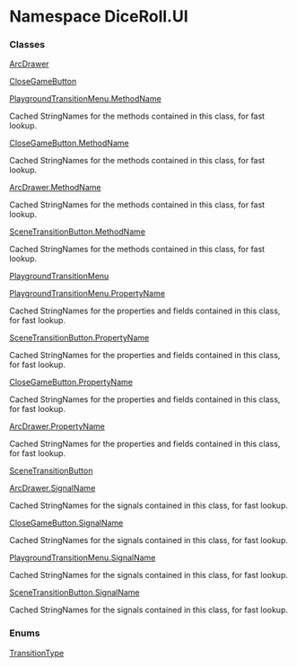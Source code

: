 # <a id="DiceRoll_UI"></a> Namespace DiceRoll.UI

### Classes

 [ArcDrawer](DiceRoll.UI.ArcDrawer.md)

 [CloseGameButton](DiceRoll.UI.CloseGameButton.md)

 [PlaygroundTransitionMenu.MethodName](DiceRoll.UI.PlaygroundTransitionMenu.MethodName.md)

Cached StringNames for the methods contained in this class, for fast lookup.

 [CloseGameButton.MethodName](DiceRoll.UI.CloseGameButton.MethodName.md)

Cached StringNames for the methods contained in this class, for fast lookup.

 [ArcDrawer.MethodName](DiceRoll.UI.ArcDrawer.MethodName.md)

Cached StringNames for the methods contained in this class, for fast lookup.

 [SceneTransitionButton.MethodName](DiceRoll.UI.SceneTransitionButton.MethodName.md)

Cached StringNames for the methods contained in this class, for fast lookup.

 [PlaygroundTransitionMenu](DiceRoll.UI.PlaygroundTransitionMenu.md)

 [PlaygroundTransitionMenu.PropertyName](DiceRoll.UI.PlaygroundTransitionMenu.PropertyName.md)

Cached StringNames for the properties and fields contained in this class, for fast lookup.

 [SceneTransitionButton.PropertyName](DiceRoll.UI.SceneTransitionButton.PropertyName.md)

Cached StringNames for the properties and fields contained in this class, for fast lookup.

 [CloseGameButton.PropertyName](DiceRoll.UI.CloseGameButton.PropertyName.md)

Cached StringNames for the properties and fields contained in this class, for fast lookup.

 [ArcDrawer.PropertyName](DiceRoll.UI.ArcDrawer.PropertyName.md)

Cached StringNames for the properties and fields contained in this class, for fast lookup.

 [SceneTransitionButton](DiceRoll.UI.SceneTransitionButton.md)

 [ArcDrawer.SignalName](DiceRoll.UI.ArcDrawer.SignalName.md)

Cached StringNames for the signals contained in this class, for fast lookup.

 [CloseGameButton.SignalName](DiceRoll.UI.CloseGameButton.SignalName.md)

Cached StringNames for the signals contained in this class, for fast lookup.

 [PlaygroundTransitionMenu.SignalName](DiceRoll.UI.PlaygroundTransitionMenu.SignalName.md)

Cached StringNames for the signals contained in this class, for fast lookup.

 [SceneTransitionButton.SignalName](DiceRoll.UI.SceneTransitionButton.SignalName.md)

Cached StringNames for the signals contained in this class, for fast lookup.

### Enums

 [TransitionType](DiceRoll.UI.TransitionType.md)

